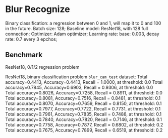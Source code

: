 # Blur Recognize

Binary classification: a regression between 0 and 1, will map it to 0 and 100 in the future.
Batch size: 128;
Baseline model: ResNet18, with 128 full connection;
Optimizer: Adam optimizer;
Learning rate: base: 0.003, decay rate: 0.7 every 3 epchos;

## Benchmark

ResNet18, 0/1/2 regression problem

ResNet18, binary classification problem
`blur_cam_test` dataset:
Total accuracy=0.4413, Accuracy=0.4413, Recall = 1.0000, at threshold: 0.0
Total accuracy=0.7845, Accuracy=0.6903, Recall = 0.9306, at threshold: 0.0
Total accuracy=0.8026, Accuracy=0.7258, Recall = 0.8911, at threshold: 0.0
Total accuracy=0.8081, Accuracy=0.7516, Recall = 0.8481, at threshold: 0.1
Total accuracy=0.8070, Accuracy=0.7659, Recall = 0.8150, at threshold: 0.1
Total accuracy=0.7977, Accuracy=0.7722, Recall = 0.7731, at threshold: 0.1
Total accuracy=0.7961, Accuracy=0.7835, Recall = 0.7488, at threshold: 0.1
Total accuracy=0.7840, Accuracy=0.7820, Recall = 0.7146, at threshold: 0.1
Total accuracy=0.7758, Accuracy=0.7877, Recall = 0.6802, at threshold: 0.2
Total accuracy=0.7675, Accuracy=0.7899, Recall = 0.6519, at threshold: 0.2


